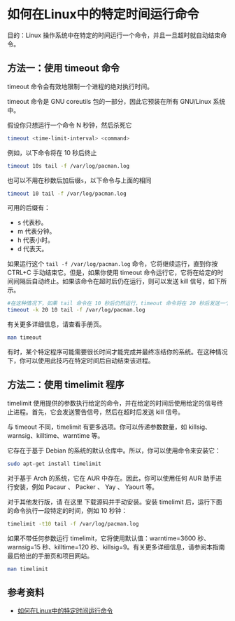 # 如何在Linux中的特定时间运行命令

目的：Linux 操作系统中在特定的时间运行一个命令，并且一旦超时就自动结束命令。

## 方法一：使用 timeout 命令

timeout 命令会有效地限制一个进程的绝对执行时间。

timeout 命令是 GNU coreutils 包的一部分，因此它预装在所有 GNU/Linux 系统中。

假设你只想运行一个命令 N 秒钟，然后杀死它

```bash
timeout <time-limit-interval> <command>
```

例如，以下命令将在 10 秒后终止

```bash
timeout 10s tail -f /var/log/pacman.log
```

也可以不用在秒数后加后缀`s`，以下命令与上面的相同

```bash
timeout 10 tail -f /var/log/pacman.log
```

可用的后缀有：

- s 代表秒。
- m 代表分钟。
- h 代表小时。
- d 代表天。

如果运行这个 `tail -f /var/log/pacman.log` 命令，它将继续运行，直到你按 CTRL+C 手动结束它。但是，如果你使用 timeout 命令运行它，它将在给定的时间间隔后自动终止。如果该命令在超时后仍在运行，则可以发送 kill 信号，如下所示。

```bash
#在这种情况下，如果 tail 命令在 10 秒后仍然运行，timeout 命令将在 20 秒后发送一个 kill 信号并结束。
timeout -k 20 10 tail -f /var/log/pacman.log
```

有关更多详细信息，请查看手册页。

```bash
man timeout
```

有时，某个特定程序可能需要很长时间才能完成并最终冻结你的系统。在这种情况下，你可以使用此技巧在特定时间后自动结束该进程。

## 方法二：使用 timelimit 程序

timelimit 使用提供的参数执行给定的命令，并在给定的时间后使用给定的信号终止进程。首先，它会发送警告信号，然后在超时后发送 kill 信号。

与 timeout 不同，timelimit 有更多选项。你可以传递参数数量，如 killsig、warnsig、killtime、warntime 等。

它存在于基于 Debian 的系统的默认仓库中。所以，你可以使用命令来安装它：

```bash
sudo apt-get install timelimit
```

对于基于 Arch 的系统，它在 AUR 中存在。因此，你可以使用任何 AUR 助手进行安装，例如 Pacaur 、 Packer 、 Yay 、 Yaourt 等。

对于其他发行版，请 在这里 下载源码并手动安装。安装 timelimit 后，运行下面的命令执行一段特定的时间，例如 10 秒钟：

```bash
timelimit -t10 tail -f /var/log/pacman.log
```

如果不带任何参数运行 timelimit，它将使用默认值：warntime=3600 秒、warnsig=15 秒、killtime=120 秒、killsig=9。有关更多详细信息，请参阅本指南最后给出的手册页和项目网站。

```bash
man timelimit
```

## 参考资料

- [如何在Linux中的特定时间运行命令](https://linux.cn/article-9794-1.html)
